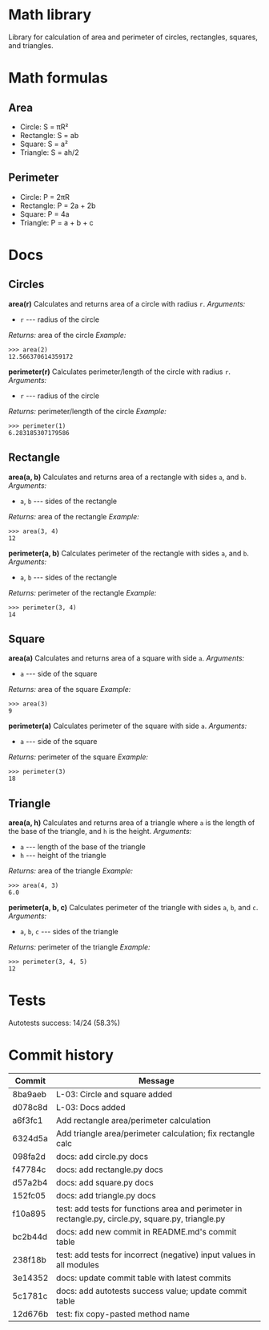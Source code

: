 # Math library
Library for calculation of area and perimeter of circles, rectangles, squares, and triangles.

# Math formulas
## Area
- Circle: S = πR²
- Rectangle: S = ab
- Square: S = a²
- Triangle: S = ah/2

## Perimeter
- Circle: P = 2πR
- Rectangle: P = 2a + 2b
- Square: P = 4a
- Triangle: P = a + b + c

# Docs
## Circles
**area(r)**
Calculates and returns area of a circle with radius `r`.
*Arguments:*
- `r` --- radius of the circle

*Returns:* area of the circle
*Example:*
```
>>> area(2)
12.566370614359172
```

**perimeter(r)**
Calculates perimeter/length of the circle with radius `r`.
*Arguments:*
- `r` --- radius of the circle

*Returns:* perimeter/length of the circle
*Example:*
```
>>> perimeter(1)
6.283185307179586
```

## Rectangle
**area(a, b)**
Calculates and returns area of a rectangle with sides `a`, and `b`.
*Arguments:*
- `a`, `b` --- sides of the rectangle

*Returns:* area of the rectangle
*Example:*
```
>>> area(3, 4)
12
```

**perimeter(a, b)**
Calculates perimeter of the rectangle with sides `a`, and `b`.
*Arguments:*
- `a`, `b` --- sides of the rectangle

*Returns:* perimeter of the rectangle
*Example:*
```
>>> perimeter(3, 4)
14
```

## Square
**area(a)**
Calculates and returns area of a square with side `a`.
*Arguments:*
- `a` --- side of the square

*Returns:* area of the square
*Example:*
```
>>> area(3)
9
```

**perimeter(a)**
Calculates perimeter of the square with side `a`.
*Arguments:*
- `a` --- side of the square

*Returns:* perimeter of the square
*Example:*
```
>>> perimeter(3)
18
```

## Triangle
**area(a, h)**
Calculates and returns area of a triangle where `a` is the length of the base of the triangle, and `h` is the height.
*Arguments:*
- `a` --- length of the base of the triangle
- `h` --- height of the triangle

*Returns:* area of the triangle
*Example:*
```
>>> area(4, 3)
6.0
```

**perimeter(a, b, c)**
Calculates perimeter of the triangle with sides `a`, `b`, and `c`.
*Arguments:*
- `a`, `b`, `c` --- sides of the triangle

*Returns:* perimeter of the triangle
*Example:*
```
>>> perimeter(3, 4, 5)
12
```

# Tests
Autotests success: 14/24 (58.3%)

# Commit history
|Commit|Message|
|------|-------|
|8ba9aeb|L-03: Circle and square added|
|d078c8d|L-03: Docs added|
|a6f3fc1|Add rectangle area/perimeter calculation|
|6324d5a|Add triangle area/perimeter calculation; fix rectangle calc|
|098fa2d|docs: add circle.py docs|
|f47784c|docs: add rectangle.py docs|
|d57a2b4|docs: add square.py docs|
|152fc05|docs: add triangle.py docs|
|f10a895|test: add tests for functions area and perimeter in rectangle.py, circle.py, square.py, triangle.py|
|bc2b44d|docs: add new commit in README.md's commit table|
|238f18b|test: add tests for incorrect (negative) input values in all modules|
|3e14352|docs: update commit table with latest commits|
|5c1781c|docs: add autotests success value; update commit table|
|12d676b|test: fix copy-pasted method name|
